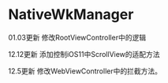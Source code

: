 # NativeWkManager
01.03更新
修改RootViewController中的逻辑

12.12更新
添加控制iOS11中ScrollView的适配方法

12.5更新
修改WebViewController中的拦截方法。
